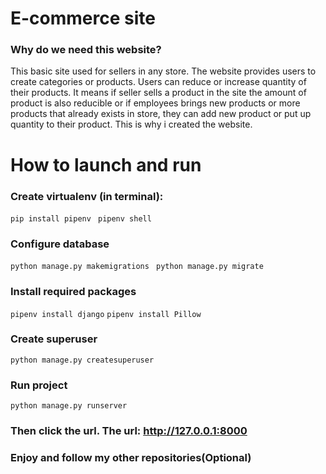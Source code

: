 # E-commerce site
### Why do we need this website?
This basic site used for sellers in any store. The website provides users to create categories or products. Users can reduce or increase quantity of their products. It means if seller sells a product in the site the amount of product is also reducible or if employees brings new products or more products that already exists in store, they can add new product or put up quantity to their product. This is why i created the website.
# How to launch and run
### Create virtualenv (in terminal):
```pip install pipenv ``` 
```pipenv shell```
### Configure database
```python manage.py makemigrations ```
```python manage.py migrate``` 
### Install required packages
```pipenv install django``` 
```pipenv install Pillow```  
### Create superuser
```python manage.py createsuperuser``` 
### Run project
```python manage.py runserver``` 
### Then click the url. The url: http://127.0.0.1:8000
### Enjoy and follow my other repositories(Optional)
